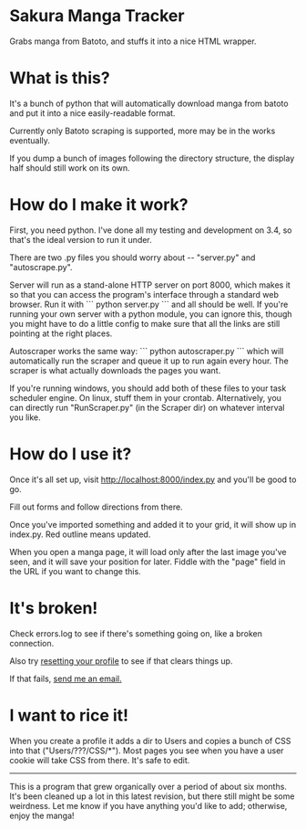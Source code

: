 # Sakura Manga Tracker
Grabs manga from Batoto, and stuffs it into a nice HTML wrapper.

<h1>What is this?</h1>
<p>It's a bunch of python that will automatically download manga from batoto and put it into a nice easily-readable format.
<p>Currently only Batoto scraping is supported, more may be in the works eventually.
<p>If you dump a bunch of images following the directory structure, the display half should still work on its own.

<h1>How do I make it work?</h1>
<p>First, you need python. I've done all my testing and development on 3.4, so that's the ideal version to run it under.
<p>There are two .py files you should worry about -- "server.py" and "autoscrape.py".
<p>Server will run as a stand-alone HTTP server on port 8000, which makes it so that you can access the program's interface through a standard web browser. Run it with 
```
python server.py
```
and all should be well. If you're running your own server with a python module, you can ignore this, though you might have to do a little config to make sure that all the links are still pointing at the right places.

<p>Autoscraper works the same way:
```
python autoscraper.py
```
which will automatically run the scraper and queue it up to run again every hour. The scraper is what actually downloads the pages you want. 
<p>If you're running windows, you should add both of these files to your task scheduler engine. On linux, stuff them in your crontab. Alternatively, you can directly run "RunScraper.py" (in the Scraper dir) on whatever interval you like.

<h1>How do I use it?</h1>
<p>Once it's all set up, visit <a href="http://localhost:8000/index.py">http://localhost:8000/index.py</a> and you'll be good to go.
<p>Fill out forms and follow directions from there.
<p>Once you've imported something and added it to your grid, it will show up in index.py. Red outline means updated.
<p>When you open a manga page, it will load only after the last image you've seen, and it will save your position for later. Fiddle with the "page" field in the URL if you want to change this.

<h1>It's broken!</h1>
<p>Check errors.log to see if there's something going on, like a broken connection.
<p>Also try <a href="http://localhost:8000/index.py?page=user">resetting your profile</a> to see if that clears things up.
<p> If that fails, <a href="mailto:antonpaquin@gmail.com">send me an email.</a>

<h1>I want to rice it!</h1>
<p>When you create a profile it adds a dir to Users and copies a bunch of CSS into that ("Users/???/CSS/*"). Most pages you see when you have a user cookie will take CSS from there. It's safe to edit.

<hr>
<p>This is a program that grew organically over a period of about six months. It's been cleaned up a lot in this latest revision, but there still might be some weirdness.
Let me know if you have anything you'd like to add; otherwise, enjoy the manga!
